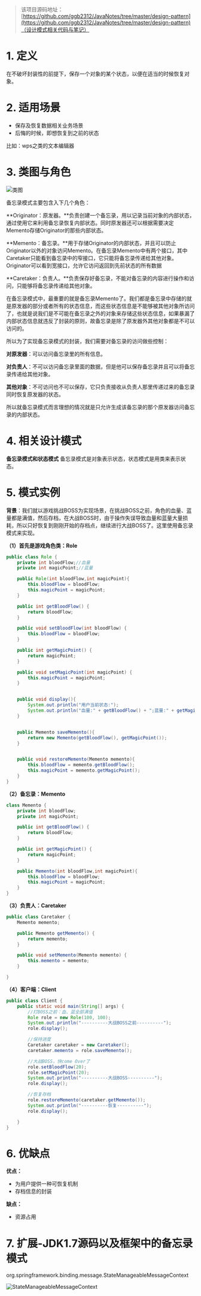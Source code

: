 > 该项目源码地址：[https://github.com/ggb2312/JavaNotes/tree/master/design-pattern](https://github.com/ggb2312/JavaNotes/tree/master/design-pattern)（设计模式相关代码与笔记）

# 1. 定义

在不破坏封装性的前提下，保存一个对象的某个状态，以便在适当的时候恢复对象。

# 2. 适用场景

- 保存及恢复数据相关业务场景
- 后悔的时候，即想恢复到之前的状态

比如：wps之类的文本编辑器

# 3. 类图与角色

![类图](https://upload-images.jianshu.io/upload_images/5336514-6d4670661e11b4cc.png?imageMogr2/auto-orient/strip%7CimageView2/2/w/1240)

备忘录模式主要包含入下几个角色：

**Originator：原发器。**负责创建一个备忘录，用以记录当前对象的内部状态，通过使用它来利用备忘录恢复内部状态。同时原发器还可以根据需要决定Memento存储Originator的那些内部状态。

**Memento：备忘录。**用于存储Originator的内部状态，并且可以防止Originator以外的对象访问Memento。在备忘录Memento中有两个接口，其中Caretaker只能看到备忘录中的窄接口，它只能将备忘录传递给其他对象。Originator可以看到宽接口，允许它访问返回到先前状态的所有数据

**Caretaker：负责人。**负责保存好备忘录，不能对备忘录的内容进行操作和访问，只能够将备忘录传递给其他对象。

在备忘录模式中，最重要的就是备忘录Memento了。我们都是备忘录中存储的就是原发器的部分或者所有的状态信息，而这些状态信息是不能够被其他对象所访问了，也就是说我们是不可能在备忘录之外的对象来存储这些状态信息，如果暴漏了内部状态信息就违反了封装的原则，故备忘录是除了原发器外其他对象都是不可以访问的。

 所以为了实现备忘录模式的封装，我们需要对备忘录的访问做些控制：

**对原发器**：可以访问备忘录里的所有信息。

**对负责人**：不可以访问备忘录里面的数据，但是他可以保存备忘录并且可以将备忘录传递给其他对象。

**其他对象**：不可访问也不可以保存，它只负责接收从负责人那里传递过来的备忘录同时恢复原发器的状态。

所以就备忘录模式而言理想的情况就是只允许生成该备忘录的那个原发器访问备忘录的内部状态。

# 4. 相关设计模式

**备忘录模式和状态模式**
备忘录模式是对象表示状态，状态模式是用类来表示状态。

# 5. 模式实例

**背景**：我们就以游戏挑战BOSS为实现场景，在挑战BOSS之前，角色的血量、蓝量都是满值，然后存档，在大战BOSS时，由于操作失误导致血量和蓝量大量损耗，所以只好恢复到刚刚开始的存档点，继续进行大战BOSS了。这里使用备忘录模式来实现。

**（1）首先是游戏角色类：Role**

```java
public class Role {
    private int bloodFlow;//血量
    private int magicPoint;//蓝量

    public Role(int bloodFlow,int magicPoint){
        this.bloodFlow = bloodFlow;
        this.magicPoint = magicPoint;
    }

    public int getBloodFlow() {
        return bloodFlow;
    }

    public void setBloodFlow(int bloodFlow) {
        this.bloodFlow = bloodFlow;
    }

    public int getMagicPoint() {
        return magicPoint;
    }

    public void setMagicPoint(int magicPoint) {
        this.magicPoint = magicPoint;
    }


    public void display(){
        System.out.println("用户当前状态:");
        System.out.println("血量:" + getBloodFlow() + ";蓝量:" + getMagicPoint());
    }


    public Memento saveMemento(){
        return new Memento(getBloodFlow(), getMagicPoint());
    }


    public void restoreMemento(Memento memento){
        this.bloodFlow = memento.getBloodFlow();
        this.magicPoint = memento.getMagicPoint();
    }
}

```
**（2）备忘录：Memento**
```java
class Memento {
    private int bloodFlow;
    private int magicPoint;

    public int getBloodFlow() {
        return bloodFlow;
    }

    public int getMagicPoint() {
        return magicPoint;
    }

    public Memento(int bloodFlow,int magicPoint){
        this.bloodFlow = bloodFlow;
        this.magicPoint = magicPoint;
    }
}
```
**（3）负责人：Caretaker**

```java
public class Caretaker {
    Memento memento;

    public Memento getMemento() {
        return memento;
    }

    public void setMemento(Memento memento) {
        this.memento = memento;
    }

}
```

**（4）客户端：Client**

```java
public class Client {
    public static void main(String[] args) {
        //打BOSS之前：血、蓝全部满值
        Role role = new Role(100, 100);
        System.out.println("----------大战BOSS之前----------");
        role.display();

        //保持进度
        Caretaker caretaker = new Caretaker();
        caretaker.memento = role.saveMemento();

        //大战BOSS，快come Over了
        role.setBloodFlow(20);
        role.setMagicPoint(20);
        System.out.println("----------大战BOSS----------");
        role.display();

        //恢复存档
        role.restoreMemento(caretaker.getMemento());
        System.out.println("----------恢复----------");
        role.display();

    }
}
```

# 6. 优缺点

**优点：**
- 为用户提供一种可恢复机制
- 存档信息的封装

**缺点：**
- 资源占用

# 7. 扩展-JDK1.7源码以及框架中的备忘录模式

org.springframework.binding.message.StateManageableMessageContext

![StateManageableMessageContext](https://upload-images.jianshu.io/upload_images/5336514-569f6de7cbae8b01.png?imageMogr2/auto-orient/strip%7CimageView2/2/w/1240)